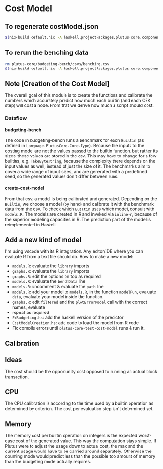 # Cost Model

## To regenerate costModel.json

```bash
$(nix-build default.nix -A haskell.projectPackages.plutus-core.components.benchmarks.plutus-core-create-cost-model)/bin/plutus-core-create-cost-model
```

## To rerun the benching data

```bash
rm plutus-core/budgeting-bench/csvs/benching.csv
$(nix-build default.nix -A haskell.projectPackages.plutus-core.components.benchmarks.plutus-core-budgeting-bench)/bin/plutus-core-budgeting-bench
```

## Note [Creation of the Cost Model]

The overall goal of this module is to create the functions and calibrate the numbers which accurately predict how much each builtin (and each CEK step) will cost a node. From that we derive how much a script should cost.

### Dataflow

#### budgeting-bench

The code in budgeting-bench runs a benchmark for each `Builtin` (as defined in `Language.PlutusCore.Core.Type`). Because the inputs to the costing model are not the values passed to the builtin function, but rather its sizes, these values are stored in the csv. This may have to change for a few builtins, e.g. `TakeBytestring`, because the complexity there depends on the input values as well, instead of just the size of it. The benchmarks aim to cover a wide range of input sizes, and are generated with a predefined seed, so the generated values don't differ between runs.

#### create-cost-model

From that csv, a model is being calibrated and generated. Depending on the `Builtin`, we choose a model (by hand) and calibrate it with the benchmark data from the csv. To check which `Builtin` uses which model, consult with `models.R`. The models are created in R and invoked via `inline-r`, because of the superior modeling capacities in R. The prediction part of the model is reimplemented in Haskell.

## Add a new kind of model

I'm using vscode with its R integration. Any editor/IDE where you can evaluate R from a text file should do.
How to make a new model:

- `models.R`: evaluate the `library` imports
- `graphs.R`: evaluate the `library` imports
- `graphs.R`: edit the options on top as required
- `models.R`: evaluate the `benchData` line
- `models.R`: uncomment & evaluate the `path` line
- `models.R`: add your model to `models.R`, in the function `modelFun`, evaluate `data`, evaluate your model inside the function.
- `graphs.R`: edit `filtered` and the `plotErrorModel` call with the correct names, evaluate
- repeat as required
- `ExBudgeting.hs`: add the haskell version of the predictor
- `CostModelCreation.hs`: add code to load the model from R code
- Fix compile errors until `plutus-core-test-cost-model` runs & run it.

## Calibration

## Ideas

The cost should be the opportunity cost opposed to running an actual block transaction.

## CPU

The CPU calibration is according to the time used by a builtin operation as
determined by criterion. The cost per evaluation step isn't determined yet.

## Memory

The memory cost per builtin operation on integers is the expected worst-case
cost of the generated value. This way the computation stays simple. If Plutus
were to adjust the usage down to actual cost, the max and the current usage
would have to be carried around separately. Otherwise the counting mode would
predict less than the possible top amount of memory than the budgeting mode
actually requires.
